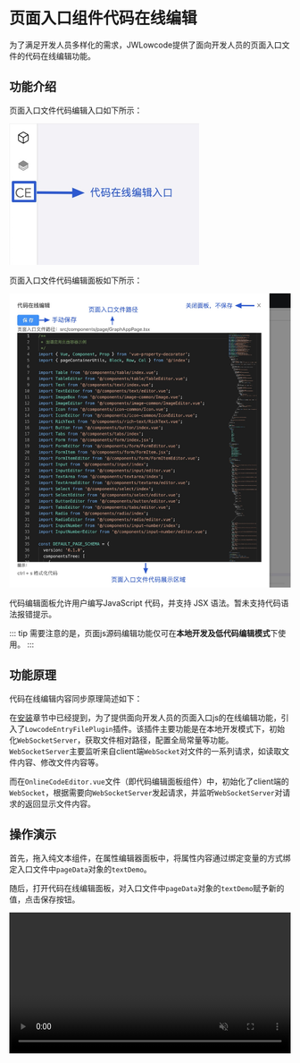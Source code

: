 # 页面入口组件代码在线编辑

为了满足开发人员多样化的需求，JWLowcode提供了面向开发人员的页面入口文件的代码在线编辑功能。

## 功能介绍

页面入口文件代码编辑入口如下所示：

<img src="/onlineEditor-entry.jpg" class="globalImg" style="width: 340px" />


页面入口文件代码编辑面板如下所示：

<img src="/onlineEditor-panel.jpg" class="globalImg" style="width: 840px" />

代码编辑面板允许用户编写JavaScript 代码，并支持 JSX 语法。暂未支持代码语法报错提示。

::: tip
需要注意的是，页面js源码编辑功能仅可在<strong>本地开发及低代码编辑模式</strong>下使用。
:::

## 功能原理

代码在线编辑内容同步原理简述如下：

在[安装](./installation.md)章节中已经提到，为了提供面向开发人员的页面入口js的在线编辑功能，引入了`LowcodeEntryFilePlugin`插件。该插件主要功能是在本地开发模式下，初始化`WebSocketServer`，获取文件相对路径，配置全局常量等功能。`WebSocketServer`主要监听来自client端`WebSocket`对文件的一系列请求，如读取文件内容、修改文件内容等。

而在`OnlineCodeEditor.vue`文件（即代码编辑面板组件）中，初始化了client端的`WebSocket`，根据需要向`WebSocketServer`发起请求，并监听`WebSocketServer`对请求的返回显示文件内容。

## 操作演示

首先，拖入纯文本组件，在属性编辑器面板中，将属性内容通过绑定变量的方式绑定入口文件中`pageData`对象的`textDemo`。

随后，打开代码在线编辑面板，对入口文件中`pageData`对象的`textDemo`赋予新的值，点击保存按钮。

<video controls muted style="width: 100%;max-width: 1200px">
  <source src="/onlineCodeEditor.mp4" type="video/mp4">
  Your browser does not support the video tag.
</video>